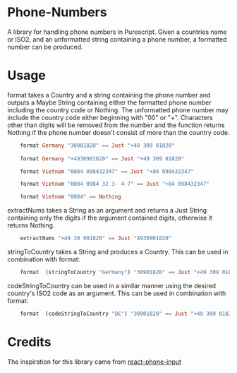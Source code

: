 # Phone-Numbers

A library for handling phone numbers in Purescript. Given a countries name or ISO2, and an unformatted string containing a phone number, a formatted number can be produced.

# Usage

format takes a Country and a string containing the phone number and outputs a Maybe String containing either the formatted phone number including the country code or Nothing. The unformatted phone number may include the country code either beginning with "00" or "+". Characters  other than digits will be removed from the number and the function returns Nothing if the phone number doesn't consist of more than the country code. 
    
````purescript
    format Germany "30901820" == Just "+49 309 01820"
    
    format Germany "+4930901820" == Just "+49 309 01820"

    format Vietnam "0084 098432347" == Just "+84 098432347"

    format Vietnam "0084 0984 32 3- 4-7" == Just "+84 098432347"

    format Vietnam "0084" == Nothing
````

extractNums takes a String as an argument and returns a Just String containing only the digits if the argument contained digits, otherwise it returns Nothing.

````purescript
    extractNums "+49 30 901820" == Just "4930901820"
````

stringToCountry takes a String and produces a Country. This can be used in combination with format:

````purescript
    format  (stringToCountry "Germany") "30901820" == Just "+49 309 01820"

````

codeStringToCountry can be used in a similar manner using the desired country's ISO2 code as an argument. This can be used in combination with format:

````purescript
    format  (codeStringToCountry "DE") "30901820" == Just "+49 309 01820"

````

# Credits

The inspiration for this library came from [react-phone-input](https://github.com/razagill/react-phone-input)
